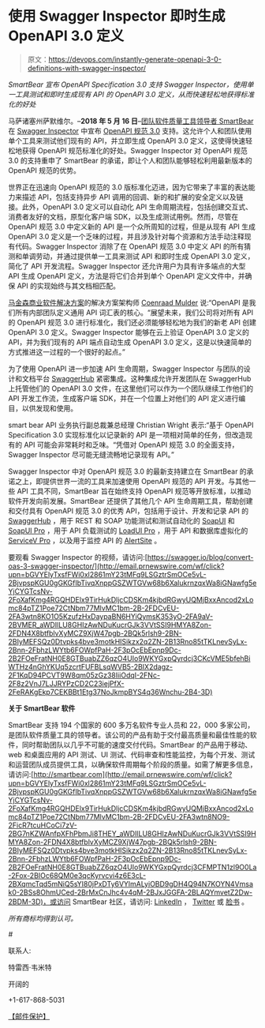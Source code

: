 # 使用 Swagger Inspector 即时生成 OpenAPI 3.0 定义

> 原文：<https://devops.com/instantly-generate-openapi-3-0-definitions-with-swagger-inspector/>

*SmartBear 宣布 OpenAPI Specification 3.0 支持 Swagger Inspector，使用单一工具测试和即时生成现有 API 的 OpenAPI 3.0 定义，从而快速轻松地获得标准化的好处*

马萨诸塞州萨默维尔。–**2018 年 5 月 16 日**–[团队软件质量工具领导者 SmartBear](http://email.prnewswire.com/wf/click?upn=bGVYElyTxsfFWi0xl2861mY23tMFq9LSGztrSmOCe5vL-2BjvpspKGU0gGKGfIbTivqXnppGSZWTGVw68b6XalukrnzqxWa8iGNawfg5eYjCYGTcsNv-2FoXafKmg4RGQHDElx9TirHukDljcCDSKm4kjbdRGwyUQMjBxxAncod2xLomc84pTZ1Poe72CtNbm77MlvMC1bm-2B-2FDCvEU-2FA3wtn8MTaJWxMP-2FhhpggzMl8IsNmEC2sPBE4-2Bm1amk5-2BzC7IY_aWDIlLU8GHIzAwNDuKucrGJk3VVtSSI9HMYA8Zon-2FDN4X8btfblvXyMCZ9XjW47pgb-2BQk5rlsh9-2BN-2BIyMEFSQz0Dtvpks4bve3motkHISikzx2q2ZN-2B13Rno85tTKLnevSyLx-2Bnn-2FbhzLWYtb6FOWpfPaH-2F3pOcEbEpnp9Dc-2B2FOeFratNH0E8GTBuabZZ6qzO4UIo9WKYGxpQyrdcj3CC5o0pXES6MGcJ-2FHUTXkzA2DrqLMTAUXG9ssSngaICspucmxarMI7om8KYwpp0Pjj4RHFJR9BVLFy5Q-2Fj17KwHqfsOKo2JwIXthwXmeo0z1G9cD-2BFcnFgpWZAuGbYik9MwAgWHwnL4MLwBocl7Suonw-3D) 在 [Swagger Inspector](http://email.prnewswire.com/wf/click?upn=bGVYElyTxsfFWi0xl2861mY23tMFq9LSGztrSmOCe5vL-2BjvpspKGU0gGKGfIbTivqXnppGSZWTGVw68b6XalukrnzqxWa8iGNawfg5eYjCYGTcsNv-2FoXafKmg4RGQHDElx9TirHukDljcCDSKm4kjbdRGwyUQMjBxxAncod2xLomc84pTZ1Poe72CtNbm77MlvMC1bm-2B-2FDCvEU-2FA3wtn8OQjI-2BLJapGgidGy7BSyzy6oSkaTadxVnUzw46sGtNI5_aWDIlLU8GHIzAwNDuKucrGJk3VVtSSI9HMYA8Zon-2FDN4X8btfblvXyMCZ9XjW47pgb-2BQk5rlsh9-2BN-2BIyMEFSQz0Dtvpks4bve3motkHISikzx2q2ZN-2B13Rno85tTKLnevSyLx-2Bnn-2FbhzLWYtb6FOWpfPaH-2F3pOcEbEpnp9Dc-2B2FOeFratNH0E8GTBuabZZ6qzO4UIo9WKYGxpQyrdcj3CD2NrNpGxlgSKw-2BDqq5qiLXl0d-2BWXNZtjRa88JDhL5Nn-2BbnK3N0pjY0wmHqrrCO82XHuX7dV-2Bkqc-2BSs39bsg2ouYU1XuLnJT4-2FTiGsgV-2BEwjBe-2Fj9rz-2FN66jfUQLA-2FA8I-2FWKEW4TdGXjHQV8rIfBKSI-3D) 中宣布 [OpenAPI 规范 3.0](http://email.prnewswire.com/wf/click?upn=bGVYElyTxsfFWi0xl2861mY23tMFq9LSGztrSmOCe5vL-2BjvpspKGU0gGKGfIbTivqXnppGSZWTGVw68b6XalukrnzqxWa8iGNawfg5eYjCYGTcsNv-2FoXafKmg4RGQHDElx9TirHukDljcCDSKm4kjbdRGwyUQMjBxxAncod2xLomc84pTZ1Poe72CtNbm77MlvMC1bm-2B-2FDCvEU-2FA3wtn8CWG25gHtMexI99wBEzaOx5pZjy-2BvlvgadCp0mGHnZUx_aWDIlLU8GHIzAwNDuKucrGJk3VVtSSI9HMYA8Zon-2FDN4X8btfblvXyMCZ9XjW47pgb-2BQk5rlsh9-2BN-2BIyMEFSQz0Dtvpks4bve3motkHISikzx2q2ZN-2B13Rno85tTKLnevSyLx-2Bnn-2FbhzLWYtb6FOWpfPaH-2F3pOcEbEpnp9Dc-2B2FOeFratNH0E8GTBuabZZ6qzO4UIo9WKYGxpQyrdcj3CPDpwBjXEysfC8B3A3fMfpq0UO4t7IK0cpS64ItB52AP1kWT5Gg88t1owH0RgJN4WNKymzt4-2BwvlSyuOyp3RKuSs1-2FHvvkABWQVokHuCCTKkPPrqH5speKM83sr5qXyyYc2397jsRqzBrDeJZ18etv8-3D) 支持。这允许个人和团队使用单个工具来测试他们现有的 API，并立即生成 OpenAPI 3.0 定义，这使得快速轻松地获得 OpenAPI 规范标准化的好处。Swagger Inspector 对 OpenAPI 规范 3.0 的支持重申了 SmartBear 的承诺，即让个人和团队能够轻松利用最新版本的 OpenAPI 规范的优势。

世界正在迅速向 OpenAPI 规范的 3.0 版标准化迈进，因为它带来了丰富的表达能力来描述 API，包括支持异步 API 调用的回调、新的和扩展的安全定义以及链接。此外，OpenAPI 3.0 定义可以自动化 API 生命周期流程，包括创建交互式、消费者友好的文档，原型化客户端 SDK，以及生成测试用例。然而，尽管在 OpenAPI 规范 3.0 中定义新的 API 是一个众所周知的过程，但是从现有 API 生成 OpenAPI 3.0 定义是一个乏味的过程，并且涉及针对每个资源和方法手动注释现有代码。Swagger Inspector 消除了在 OpenAPI 规范 3.0 中定义 API 的所有猜测和单调劳动，并通过提供单一工具来测试 API 和即时生成 OpenAPI 3.0 定义，简化了 API 开发流程。Swagger Inspector 还允许用户为具有许多端点的大型 API 生成 OpenAPI 定义，方法是将它们合并到单个 OpenAPI 定义文件中，并确保 API 的实现始终与其文档相匹配。

[马金森商业软件解决方案](http://email.prnewswire.com/wf/click?upn=bGVYElyTxsfFWi0xl2861mY23tMFq9LSGztrSmOCe5vL-2BjvpspKGU0gGKGfIbTivqXnppGSZWTGVw68b6XalukrnzqxWa8iGNawfg5eYjCYGTcsNv-2FoXafKmg4RGQHDElx9TirHukDljcCDSKm4kjbdRGwyUQMjBxxAncod2xLomc84pTZ1Poe72CtNbm77MlvMC1bm-2B-2FDCvEU-2FA3wtn8JaBzaff9x90bGHN2dCBRtQ1t3Cs28H1pK2WJvwyz8Tf_aWDIlLU8GHIzAwNDuKucrGJk3VVtSSI9HMYA8Zon-2FDN4X8btfblvXyMCZ9XjW47pgb-2BQk5rlsh9-2BN-2BIyMEFSQz0Dtvpks4bve3motkHISikzx2q2ZN-2B13Rno85tTKLnevSyLx-2Bnn-2FbhzLWYtb6FOWpfPaH-2F3pOcEbEpnp9Dc-2B2FOeFratNH0E8GTBuabZZ6qzO4UIo9WKYGxpQyrdcj3CPQtulud4Wncq3p05XixOvvv01YbHTz85sVqvWi5pvSV-2FT-2BSubLYAhHOrmBcJ4qVzz6-2F2ssQLtfb64fQCExpYF9wKAu26Yp6MmDOPPa4X0wueEqPdnKqj9sIXIHnnYie7OrNs37JyDWv-2BJ-2B4XsxSswM-3D)的解决方案架构师 [Coenraad Mulder](http://email.prnewswire.com/wf/click?upn=bGVYElyTxsfFWi0xl2861mY23tMFq9LSGztrSmOCe5vL-2BjvpspKGU0gGKGfIbTivqXnppGSZWTGVw68b6XalukrnzqxWa8iGNawfg5eYjCYGTcsNv-2FoXafKmg4RGQHDElx9TirHukDljcCDSKm4kjbdRGwyUQMjBxxAncod2xLomc84pTZ1Poe72CtNbm77MlvMC1bm-2B-2FDCvEU-2FA3wtn8DdPn3L2x3zTLL-2FESPGehXr8cBk5CuSIz4OVGRG7sEBn_aWDIlLU8GHIzAwNDuKucrGJk3VVtSSI9HMYA8Zon-2FDN4X8btfblvXyMCZ9XjW47pgb-2BQk5rlsh9-2BN-2BIyMEFSQz0Dtvpks4bve3motkHISikzx2q2ZN-2B13Rno85tTKLnevSyLx-2Bnn-2FbhzLWYtb6FOWpfPaH-2F3pOcEbEpnp9Dc-2B2FOeFratNH0E8GTBuabZZ6qzO4UIo9WKYGxpQyrdcj3CGSPapHCSpLu4xu0fX1azqViU8lKipBvBy9ORWOTJcBL343VFrzxeYsoBPhZH2E61gZOxFBKg7lymH5uCsJXky1OiUWNNaBDJlkdfGgxB8KDckE4XPGgyyG96VRqVA7JmFMuyYPZRAFcf1ROsFsxAqY-3D) 说:“OpenAPI 是我们所有内部团队定义通用 API 词汇表的核心。“展望未来，我们公司将对所有 API 的 OpenAPI 规范 3.0 进行标准化，我们还必须能够轻松地为我们的新老 API 创建 OpenAPI 3.0 定义。Swagger Inspector 能够在云上验证 OpenAPI 3.0 定义的 API，并为我们现有的 API 端点自动生成 OpenAPI 3.0 定义，这是以快速简单的方式推进这一过程的一个很好的起点。”

为了使用 OpenAPI 进一步加速 API 生命周期，Swagger Inspector 与团队的设计和文档平台 [SwaggerHub](http://email.prnewswire.com/wf/click?upn=bGVYElyTxsfFWi0xl2861mY23tMFq9LSGztrSmOCe5vL-2BjvpspKGU0gGKGfIbTivqXnppGSZWTGVw68b6XalukrnzqxWa8iGNawfg5eYjCYGTcsNv-2FoXafKmg4RGQHDElx9TirHukDljcCDSKm4kjbdRGwyUQMjBxxAncod2xLomc84pTZ1Poe72CtNbm77MlvMC1bm-2B-2FDCvEU-2FA3wtn8ApuQhgwwApVefeCczdkvQA521PKcM-2FiwHiszmfHtI2U_aWDIlLU8GHIzAwNDuKucrGJk3VVtSSI9HMYA8Zon-2FDN4X8btfblvXyMCZ9XjW47pgb-2BQk5rlsh9-2BN-2BIyMEFSQz0Dtvpks4bve3motkHISikzx2q2ZN-2B13Rno85tTKLnevSyLx-2Bnn-2FbhzLWYtb6FOWpfPaH-2F3pOcEbEpnp9Dc-2B2FOeFratNH0E8GTBuabZZ6qzO4UIo9WKYGxpQyrdcj3CHyFlCbX8n-2FvCPwjUzqV6Y8XX6-2BHkEesC8SnQK1dgg1-2BqmdtuTA4I4xryH-2FNI05GrNED8pY-2Fy4QhNWMcBYB1GcWj5cm8Cf5-2FXAtfTsVw48a8D5TDHkEVX2KRqFAQeiqSfY0oDE-2BZUhthyzqjxb-2FcXyM-3D) 紧密集成。这种集成允许开发团队在 SwaggerHub 上托管他们的 OpenAPI 3.0 文件，在这里他们可以作为一个团队继续工作他们的 API 开发工作流，生成客户端 SDK，并在一个位置上对他们的 API 定义进行编目，以供发现和使用。

smart bear API 业务执行副总裁兼总经理 Christian Wright 表示:“基于 OpenAPI Specification 3.0 实现标准化以记录新的 API 是一项相对简单的任务，但改造现有的 API 可能会非常耗时和乏味。“凭借对 OpenAPI 规范 3.0 的全面支持，Swagger Inspector 尽可能无缝流畅地记录现有 API。”

Swagger Inspector 中对 OpenAPI 规范 3.0 的最新支持建立在 SmartBear 的承诺之上，即提供世界一流的工具来加速使用 OpenAPI 规范的 API 开发。与其他一些 API 工具不同，SmartBear 旨在始终支持 OpenAPI 规范等开放标准，以推动软件开发向前发展。SmartBear 还提供了其他几个 API 生命周期工具，帮助创建和交付具有 OpenAPI 规范 3.0 的优秀 API，包括用于设计、开发和记录 API 的 [SwaggerHub](http://email.prnewswire.com/wf/click?upn=bGVYElyTxsfFWi0xl2861mY23tMFq9LSGztrSmOCe5vL-2BjvpspKGU0gGKGfIbTivqXnppGSZWTGVw68b6XalukrnzqxWa8iGNawfg5eYjCYGTcsNv-2FoXafKmg4RGQHDElx9TirHukDljcCDSKm4kjbdRGwyUQMjBxxAncod2xLomc84pTZ1Poe72CtNbm77MlvMC1bm-2B-2FDCvEU-2FA3wtn8N4403udeC9JEWnPXnAISZV2F6hZfKKb6rpyKRw63XiQ_aWDIlLU8GHIzAwNDuKucrGJk3VVtSSI9HMYA8Zon-2FDN4X8btfblvXyMCZ9XjW47pgb-2BQk5rlsh9-2BN-2BIyMEFSQz0Dtvpks4bve3motkHISikzx2q2ZN-2B13Rno85tTKLnevSyLx-2Bnn-2FbhzLWYtb6FOWpfPaH-2F3pOcEbEpnp9Dc-2B2FOeFratNH0E8GTBuabZZ6qzO4UIo9WKYGxpQyrdcj3CMCfEmHuweaNUNdNgiJPxxLx4r2HEjaYg1p1F4bntMkDVsyFqpYxajOQVyKcR5WqURdrtm92ZoItOj2ZHP8-2FIRhS93WhIrFcVgVyrbrfCdn9zLobDMzYsjFtgaAvLd1ExNMshjjsxFfqevT3E9hu73Y-3D) ，用于 REST 和 SOAP 功能测试和测试自动化的 [SoapUI](http://email.prnewswire.com/wf/click?upn=bGVYElyTxsfFWi0xl2861mY23tMFq9LSGztrSmOCe5vL-2BjvpspKGU0gGKGfIbTivqXnppGSZWTGVw68b6XalukrnzqxWa8iGNawfg5eYjCYGTcsNv-2FoXafKmg4RGQHDElx9TirHukDljcCDSKm4kjbdRGwyUQMjBxxAncod2xLomc84pTZ1Poe72CtNbm77MlvMC1bm-2B-2FDCvEU-2FA3wtn8GVJH4lXAx5iH5diQhNFWIpVL0jK3EejNfyaNWkTAIxj_aWDIlLU8GHIzAwNDuKucrGJk3VVtSSI9HMYA8Zon-2FDN4X8btfblvXyMCZ9XjW47pgb-2BQk5rlsh9-2BN-2BIyMEFSQz0Dtvpks4bve3motkHISikzx2q2ZN-2B13Rno85tTKLnevSyLx-2Bnn-2FbhzLWYtb6FOWpfPaH-2F3pOcEbEpnp9Dc-2B2FOeFratNH0E8GTBuabZZ6qzO4UIo9WKYGxpQyrdcj3CNa0V5VLgkv-2BICS0x20NldNZ1EOMLk3XYluBmZNex3RIPOXogrMOWc6MCAKTK4fQQ5Cdh9TKHQxY4hms0-2BZ-2Ba-2BcjuGhI6j1q8Nmhp48-2FutOtuAYVj3NTz8OWTw-2Bh22pZxMbz7Uc9VAvguGs3AJGWyqE-3D) 和 [SoapUI Pro](http://email.prnewswire.com/wf/click?upn=bGVYElyTxsfFWi0xl2861mY23tMFq9LSGztrSmOCe5vL-2BjvpspKGU0gGKGfIbTivqXnppGSZWTGVw68b6XalukrnzqxWa8iGNawfg5eYjCYGTcsNv-2FoXafKmg4RGQHDElx9TirHukDljcCDSKm4kjbdRGwyUQMjBxxAncod2xLomc84pTZ1Poe72CtNbm77MlvMC1bm-2B-2FDCvEU-2FA3wtn8D1eJP3U84KUKUC2iqojKEh3xlMQRdQ-2BanyCwt4lOcOE_aWDIlLU8GHIzAwNDuKucrGJk3VVtSSI9HMYA8Zon-2FDN4X8btfblvXyMCZ9XjW47pgb-2BQk5rlsh9-2BN-2BIyMEFSQz0Dtvpks4bve3motkHISikzx2q2ZN-2B13Rno85tTKLnevSyLx-2Bnn-2FbhzLWYtb6FOWpfPaH-2F3pOcEbEpnp9Dc-2B2FOeFratNH0E8GTBuabZZ6qzO4UIo9WKYGxpQyrdcj3CAP5KhzIbNVlNG-2FgaJP2L0swaU9ARFRSQUsrDueiMol69p38-2BjfwtBvY-2Bx6n1qKILO8dMjFTOoXlVU4ZndJs3yx1-2F8HknrSiG1qXulWDKOt-2FSjkmw-2B3ye6CJM1rNkhuLZtRvDlmPR5ccpfujWEH0ETM-3D) ，用于 API 负载测试的 [LoadUI Pro](http://email.prnewswire.com/wf/click?upn=bGVYElyTxsfFWi0xl2861mY23tMFq9LSGztrSmOCe5vL-2BjvpspKGU0gGKGfIbTivqXnppGSZWTGVw68b6XalukrnzqxWa8iGNawfg5eYjCYGTcsNv-2FoXafKmg4RGQHDElx9TirHukDljcCDSKm4kjbdRGwyUQMjBxxAncod2xLomc84pTZ1Poe72CtNbm77MlvMC1bm-2B-2FDCvEU-2FA3wtn8AvxX0UMw2lLZQXoguEImmwtAg5nWBnf5EfTqI0vakw2_aWDIlLU8GHIzAwNDuKucrGJk3VVtSSI9HMYA8Zon-2FDN4X8btfblvXyMCZ9XjW47pgb-2BQk5rlsh9-2BN-2BIyMEFSQz0Dtvpks4bve3motkHISikzx2q2ZN-2B13Rno85tTKLnevSyLx-2Bnn-2FbhzLWYtb6FOWpfPaH-2F3pOcEbEpnp9Dc-2B2FOeFratNH0E8GTBuabZZ6qzO4UIo9WKYGxpQyrdcj3CO1RlJu6Vh3YXPlaHmI4qJRP53dr8CGtTXbmxaUDG3e5e41suSL9yK41OFgB6Q0fi2y65LlpGC0ak2bRBsI3SDHCIwKHh4UlRrZyX2ZMTl-2BHjka3UC1xihqvQ5WOpaJQfAeKzwOQIYef2QFUHlOdkR0-3D) ，用于 API 和数据库虚拟化的 [ServiceV Pro](http://email.prnewswire.com/wf/click?upn=bGVYElyTxsfFWi0xl2861mY23tMFq9LSGztrSmOCe5vL-2BjvpspKGU0gGKGfIbTivqXnppGSZWTGVw68b6XalukrnzqxWa8iGNawfg5eYjCYGTcsNv-2FoXafKmg4RGQHDElx9TirHukDljcCDSKm4kjbdRGwyUQMjBxxAncod2xLomc84pTZ1Poe72CtNbm77MlvMC1bm-2B-2FDCvEU-2FA3wtn8A5Rjkgqf0Wu8Xck9wsr3Uz9fGVtsEf-2BpUDbFT3YxZqd_aWDIlLU8GHIzAwNDuKucrGJk3VVtSSI9HMYA8Zon-2FDN4X8btfblvXyMCZ9XjW47pgb-2BQk5rlsh9-2BN-2BIyMEFSQz0Dtvpks4bve3motkHISikzx2q2ZN-2B13Rno85tTKLnevSyLx-2Bnn-2FbhzLWYtb6FOWpfPaH-2F3pOcEbEpnp9Dc-2B2FOeFratNH0E8GTBuabZZ6qzO4UIo9WKYGxpQyrdcj3CP81t-2F1zbmwVSISpjt4gjrBl5slhTI-2FHKi0vQVZ2tukdxthkpswmkiuWjfmJKQnEA-2FWuGGhLqhjnNURAsLuSI-2B44gqeZ3YLsrN-2BscEOWurfua4v21UWshXEXVdpAMnHhN5Mnz5ppe-2F2EmsFRh-2BsF48Q-3D) ，以及用于监控 API 的 [AlertSite](http://email.prnewswire.com/wf/click?upn=bGVYElyTxsfFWi0xl2861mY23tMFq9LSGztrSmOCe5vL-2BjvpspKGU0gGKGfIbTivqXnppGSZWTGVw68b6XalukrnzqxWa8iGNawfg5eYjCYGTcsNv-2FoXafKmg4RGQHDElx9TirHukDljcCDSKm4kjbdRGwyUQMjBxxAncod2xLomc84pTZ1Poe72CtNbm77MlvMC1bm-2B-2FDCvEU-2FA3wtn8LvBkvI5RTQfBh2EyA02bZUa-2BqsBn-2F6oM9HBsunBLkDA_aWDIlLU8GHIzAwNDuKucrGJk3VVtSSI9HMYA8Zon-2FDN4X8btfblvXyMCZ9XjW47pgb-2BQk5rlsh9-2BN-2BIyMEFSQz0Dtvpks4bve3motkHISikzx2q2ZN-2B13Rno85tTKLnevSyLx-2Bnn-2FbhzLWYtb6FOWpfPaH-2F3pOcEbEpnp9Dc-2B2FOeFratNH0E8GTBuabZZ6qzO4UIo9WKYGxpQyrdcj3CIykqHM3bNz1SbgfmM4AUZ5JedOqF-2FvSSt5EzNMIcTJKxUjIAT7hFTQJIV6lwQw2D-2F7M5AHnCQSdOxSrgp0qP7wrs-2FwofV9blCvsmlc15oO947X4uUtfCTJHgB8iCPk7p0C2vdKYdgO2GlfTLAiu1-2FQ-3D) 。

要观看 Swagger Inspector 的视频，请访问:[https://swagger.io/blog/convert-oas-3-swagger-inspector/](http://email.prnewswire.com/wf/click?upn=bGVYElyTxsfFWi0xl2861mY23tMFq9LSGztrSmOCe5vL-2BjvpspKGU0gGKGfIbTivqXnppGSZWTGVw68b6XalukrnzqxWa8iGNawfg5eYjCYGTcsNv-2FoXafKmg4RGQHDElx9TirHukDljcCDSKm4kjbdRGwyUQMjBxxAncod2xLomc84pTZ1Poe72CtNbm77MlvMC1bm-2B-2FDCvEU-2FA3wtn8KO1O5KzufzHxDaypaBN6HYiQymsK353yO-2FA9aV-2BVMER_aWDIlLU8GHIzAwNDuKucrGJk3VVtSSI9HMYA8Zon-2FDN4X8btfblvXyMCZ9XjW47pgb-2BQk5rlsh9-2BN-2BIyMEFSQz0Dtvpks4bve3motkHISikzx2q2ZN-2B13Rno85tTKLnevSyLx-2Bnn-2FbhzLWYtb6FOWpfPaH-2F3pOcEbEpnp9Dc-2B2FOeFratNH0E8GTBuabZZ6qzO4UIo9WKYGxpQyrdcj3CKcVME5bfehBiWTHz4nGhYKUq5zcrtFUFBLsqWVB5-2BIX2dagz-2F1KqD94PCVT9W8qm05zGz38IiiOdqI-2FNc-2F8z2VnJ7LJJRYPzCD2C23iejPfX-2FeRAKgEkp7CEKBBt1Etg37NoJkmpBYS4q36Wnchu-2B4-3D)

**关于 SmartBear 软件**

SmartBear 支持 194 个国家的 600 多万名软件专业人员和 22，000 多家公司，是团队软件质量工具的领导者。该公司的产品有助于交付最高质量和最佳性能的软件，同时帮助团队以几乎不可能的速度交付代码。SmartBear 的产品用于移动、web 和桌面应用的 API 测试、UI 测试、代码审查和性能监控，为每个开发、测试和运营团队成员提供工具，以确保软件周期每个阶段的质量。如需了解更多信息，请访问:[http://smartbear.com](http://email.prnewswire.com/wf/click?upn=bGVYElyTxsfFWi0xl2861mY23tMFq9LSGztrSmOCe5vL-2BjvpspKGU0gGKGfIbTivqXnppGSZWTGVw68b6XalukrnzqxWa8iGNawfg5eYjCYGTcsNv-2FoXafKmg4RGQHDElx9TirHukDljcCDSKm4kjbdRGwyUQMjBxxAncod2xLomc84pTZ1Poe72CtNbm77MlvMC1bm-2B-2FDCvEU-2FA3wtn8NO9-2FicR7tcuHCoCi7zV-2BG7nKZWAnfpXFhPbmJi8THEY_aWDIlLU8GHIzAwNDuKucrGJk3VVtSSI9HMYA8Zon-2FDN4X8btfblvXyMCZ9XjW47pgb-2BQk5rlsh9-2BN-2BIyMEFSQz0Dtvpks4bve3motkHISikzx2q2ZN-2B13Rno85tTKLnevSyLx-2Bnn-2FbhzLWYtb6FOWpfPaH-2F3pOcEbEpnp9Dc-2B2FOeFratNH0E8GTBuabZZ6qzO4UIo9WKYGxpQyrdcj3CFMPTN1zl9O0La-2Fox-2BIOc68QM0e3qcKyrvcvi4z6E3cL-2BXqmcTqd5mNiQ5sYI80jPxDTy6VYlmALyiOBD9gDH4Q94N7KOYN4Vmsak0-2BSs8OhmUCed-2BrMxCnJhc4v4qM-2BJxJGGFA-2BLAQYmvetZ2Dw-2BDM-3D)，或访问 SmartBear 社区，请访问: [LinkedIn](http://email.prnewswire.com/wf/click?upn=bGVYElyTxsfFWi0xl2861mY23tMFq9LSGztrSmOCe5vL-2BjvpspKGU0gGKGfIbTivqXnppGSZWTGVw68b6XalukrnzqxWa8iGNawfg5eYjCYGTcsNv-2FoXafKmg4RGQHDElx9TirHukDljcCDSKm4kjbdRGwyUQMjBxxAncod2xLomc84pTZ1Poe72CtNbm77MlvMC1bm-2B-2FDCvEU-2FA3wtn8O0VXbVx6Q2-2FtmeDcMSVBGx5oyOD8hmkGzcgieSfd3Qa_aWDIlLU8GHIzAwNDuKucrGJk3VVtSSI9HMYA8Zon-2FDN4X8btfblvXyMCZ9XjW47pgb-2BQk5rlsh9-2BN-2BIyMEFSQz0Dtvpks4bve3motkHISikzx2q2ZN-2B13Rno85tTKLnevSyLx-2Bnn-2FbhzLWYtb6FOWpfPaH-2F3pOcEbEpnp9Dc-2B2FOeFratNH0E8GTBuabZZ6qzO4UIo9WKYGxpQyrdcj3CHk5xqIOBuCPBf6XnmvxQR3lpJkTRqXOHHsEIBB4H9n3AbCQTSNPul6GOMeCay5FFZVWF5Vw-2FVQlZ-2FtxYc8duYY4tQsDjAgRytlWrzxmILKd6B0KrOwG-2BCOgpIfPGHMwHtaFzP-2FCDE6x7bjMnaNNGbw-3D) ， [Twitter](http://email.prnewswire.com/wf/click?upn=bGVYElyTxsfFWi0xl2861mY23tMFq9LSGztrSmOCe5vL-2BjvpspKGU0gGKGfIbTivqXnppGSZWTGVw68b6XalukrnzqxWa8iGNawfg5eYjCYGTcsNv-2FoXafKmg4RGQHDElx9TirHukDljcCDSKm4kjbdRGwyUQMjBxxAncod2xLomc84pTZ1Poe72CtNbm77MlvMC1bm-2B-2FDCvEU-2FA3wtn8HLpm1kVOL7k-2BZLPislu-2FA-2BNpgad-2FXxWHuS5D-2FFiyBPA_aWDIlLU8GHIzAwNDuKucrGJk3VVtSSI9HMYA8Zon-2FDN4X8btfblvXyMCZ9XjW47pgb-2BQk5rlsh9-2BN-2BIyMEFSQz0Dtvpks4bve3motkHISikzx2q2ZN-2B13Rno85tTKLnevSyLx-2Bnn-2FbhzLWYtb6FOWpfPaH-2F3pOcEbEpnp9Dc-2B2FOeFratNH0E8GTBuabZZ6qzO4UIo9WKYGxpQyrdcj3CNsnSysHAcdqgZcaz40uiaZe2u0QE9vA6XXDVb63jVZBfYUwFFepKBJZEtFtH4v6qiWUsleSuH0zmyFwu-2BO4eTzTNbI4X-2FHTs9SbLEwuNw9oyBlj5t1HzXf9mM7Y3qfU9x54pLjpcP1ea-2FzpPltci-2BQ-3D) 或 [脸书](http://email.prnewswire.com/wf/click?upn=bGVYElyTxsfFWi0xl2861mY23tMFq9LSGztrSmOCe5vL-2BjvpspKGU0gGKGfIbTivqXnppGSZWTGVw68b6XalukrnzqxWa8iGNawfg5eYjCYGTcsNv-2FoXafKmg4RGQHDElx9TirHukDljcCDSKm4kjbdRGwyUQMjBxxAncod2xLomc84pTZ1Poe72CtNbm77MlvMC1bm-2B-2FDCvEU-2FA3wtn8JkEm1HnMOuJDSXiM30ahKiFcCe92dyLlqhli15lUJi4_aWDIlLU8GHIzAwNDuKucrGJk3VVtSSI9HMYA8Zon-2FDN4X8btfblvXyMCZ9XjW47pgb-2BQk5rlsh9-2BN-2BIyMEFSQz0Dtvpks4bve3motkHISikzx2q2ZN-2B13Rno85tTKLnevSyLx-2Bnn-2FbhzLWYtb6FOWpfPaH-2F3pOcEbEpnp9Dc-2B2FOeFratNH0E8GTBuabZZ6qzO4UIo9WKYGxpQyrdcj3CDIDFhwqPTMz-2FrV9b77LfcIzphGpMe3x2V8PVHDzsWYJcj921WBlndeBi2ejtbaqkai2buRAPtlIzqFMfAIlzmSMLoDQEmaY300aMEvjW0Tm56v0sgES85S0aSY4t3jvwxWKIPgMts7ZQJXDxb8iVbw-3D) 。

*所有商标均得到认可。*

*#*

联系人:

特雷西·韦米特

开阔的

+1-617-868-5031

[【邮件保护】](/cdn-cgi/l/email-protection#75010714160c3517071a141105075b161a18)